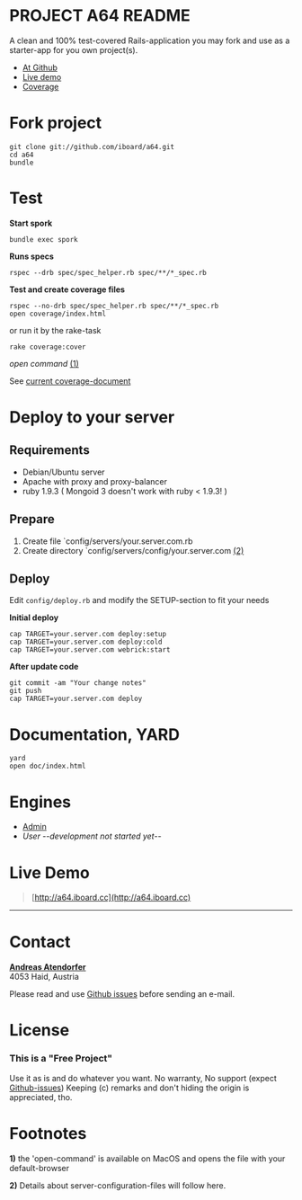 PROJECT A64 README
==================

A clean and 100% test-covered Rails-application you may fork and use as a starter-app for you own project(s).

  * [At Github](http://github.com/iboard/a64)
  * [Live demo](http://a64.iboard.cc)
  * [Coverage](http://a64.iboard.cc/coverage/index.html)


Fork project
============

    git clone git://github.com/iboard/a64.git
    cd a64
    bundle

Test
====

**Start spork**

    bundle exec spork

**Runs specs**

    rspec --drb spec/spec_helper.rb spec/**/*_spec.rb

**Test and create coverage files**

    rspec --no-drb spec/spec_helper.rb spec/**/*_spec.rb
    open coverage/index.html

or run it by the rake-task

    rake coverage:cover


_open command_ [(1)](#fn1)

See [current coverage-document](http://a64.iboard.cc/coverage/index.html)

Deploy to your server
=====================

Requirements
------------

  * Debian/Ubuntu server
  * Apache with proxy and proxy-balancer
  * ruby 1.9.3 ( Mongoid 3 doesn't work with ruby < 1.9.3! )

Prepare
-------

  1. Create file `config/servers/your.server.com.rb
  2. Create directory `config/servers/config/your.server.com   [(2)](#fn2)

Deploy
------

Edit `config/deploy.rb` and modify the SETUP-section to fit your needs


**Initial deploy**

    cap TARGET=your.server.com deploy:setup
    cap TARGET=your.server.com deploy:cold
    cap TARGET=your.server.com webrick:start

**After update code**

    git commit -am "Your change notes"
    git push
    cap TARGET=your.server.com deploy


Documentation, YARD
===================

    yard
    open doc/index.html

Engines
=======

  * [Admin](https://github.com/iboard/a64admin)
  * _User --development not started yet--_

Live Demo
=========

> [http://a64.iboard.cc](http://a64.iboard.cc)

---------------------------

Contact
=======

**[Andreas Atendorfer](http://about.me/andreas.altendorfer)**<br/>
4053 Haid, Austria

Please read and use [Github issues](https://github.com/iboard/a64/issues) before sending an e-mail.

License
=======

### This is a **"Free Project"**

Use it as is and do whatever you want.
No warranty, No support (expect [Github-issues](https://github.com/iboard/a64/issues))
Keeping (c) remarks and don't hiding the origin is appreciated, tho.


Footnotes
=========

**<a name='fn1'>1)</a>**
  the 'open-command' is available on MacOS and opens the file with your default-browser

**<a name='fn2'>2)</a>**
  Details about server-configuration-files will follow here.